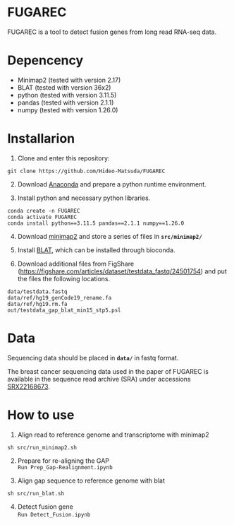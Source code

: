 # FUGAREC
FUGAREC is a tool to detect fusion genes from long read RNA-seq data.

# Depencency
- Minimap2 (tested with version 2.17) 
- BLAT (tested with version 36x2)
- python (tested with version 3.11.5)
- pandas (tested with version 2.1.1)
- numpy (tested with version 1.26.0)

# Installarion
1. Clone and enter this repository:
```
git clone https://github.com/Hideo-Matsuda/FUGAREC
```
2. Download [Anaconda](https://www.anaconda.com/) and prepare a python runtime environment.

3. Install python and necessary python libraries.
```
conda create -n FUGAREC
conda activate FUGAREC
conda install python==3.11.5 pandas==2.1.1 numpy==1.26.0
```
4. Download [minimap2](https://github.com/lh3/minimap2) and store a series of files in **`src/minimap2/`**

5. Install [BLAT](https://anaconda.org/bioconda/blat), which can be installed through bioconda.

6. Download additional files from FigShare (https://figshare.com/articles/dataset/testdata_fastq/24501754) and put the files the following locations.
```
data/testdata.fastq
data/ref/hg19_genCode19_rename.fa
data/ref/hg19.rm.fa
out/testdata_gap_blat_min15_stp5.psl
```
# Data
Sequencing data should be placed in **`data/`** in fastq format.

The breast cancer sequencing data used in the paper of FUGAREC is available in the sequence read archive (SRA) under accessions [SRX22168673](https://www.ncbi.nlm.nih.gov/sra/?term=SRX22168673).


# How to use
1. Align read to reference genome and transcriptome with minimap2
```
sh src/run_minimap2.sh

```

2. Prepare for re-aligning the GAP  
`Run Prep_Gap-Realignment.ipynb`

3. Align gap sequence to reference genome with blat 
```
sh src/run_blat.sh
```

4. Detect fusion gene  
`Run Detect_Fusion.ipynb`
